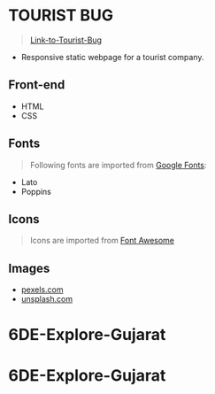 # TOURIST BUG
> [Link-to-Tourist-Bug](https://hamnarauf.github.io/Tourist-Bug/)
- Responsive static webpage for a tourist company.

## Front-end
- HTML
- CSS

## Fonts
> Following fonts are imported from [Google Fonts](https://fonts.google.com):
- Lato
- Poppins

## Icons
> Icons are imported from [Font Awesome](https://fontawesome.com)

## Images
- [pexels.com](https://www.pexels.com)
- [unsplash.com](https://www.unsplash.com)

# 6DE-Explore-Gujarat
# 6DE-Explore-Gujarat
